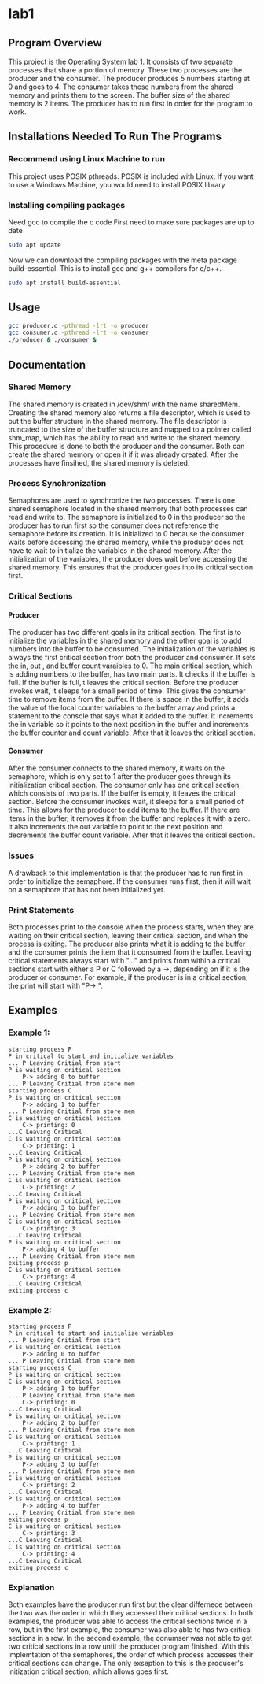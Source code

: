 # lab1
## Program Overview
This project is the Operating System lab 1. It consists of two separate processes that share a portion of memory. These two processes are the producer and the consumer. The producer produces 5 numbers starting at 0 and goes to 4. The consumer takes these numbers from the shared memory and prints them to the screen. The buffer size of the shared memory is 2 items. The producer has to run first in order for the program to work.
## Installations Needed To Run The Programs
### Recommend using Linux Machine to run  
This project uses POSIX pthreads. POSIX is included with Linux. If you want to use a Windows Machine, you would need to install POSIX library
### Installing compiling packages
Need gcc to compile the c code
First need to make sure packages are up to date
```bash
sudo apt update
```
Now we can download the compiling packages with the meta package build-essential. This is to install gcc and g++ compilers for c/c++.
```bash
sudo apt install build-essential
```

## Usage
```bash
gcc producer.c -pthread -lrt -o producer
gcc consumer.c -pthread -lrt -o consumer
./producer & ./consumer &
```
## Documentation
### Shared Memory
The shared memory is created in /dev/shm/ with the name sharedMem. Creating the shared memory also returns a file descriptor, which is used to put the buffer structure in the shared memory. The file descriptor is truncated to the size of the buffer structure and mapped to a pointer called shm_map, which has the ability to read and write to the shared memory. This procedure is done to both the producer and the consumer. Both can create the shared memory or open it if it was already created. After the processes have finsihed, the shared memory is deleted.
### Process Synchronization 
Semaphores are used to synchronize the two processes. There is one shared semaphore located in the shared memory that both processes can read and write to. The semaphore is initialized to 0 in the producer so the producer has to run first so the consumer does not reference the semaphore before its creation. It is initialized to 0 because the consumer waits before accessing the shared memory, while the producer does not have to wait to initialize the variables in the shared memory. After the initialization of the variables, the producer does wait before accessing the shared memory. This ensures that the producer goes into its critical section first. 
### Critical Sections
#### Producer
The producer has two different goals in its critical section. The first is to initialize the variables in the shared memory and the other goal is to add numbers into the buffer to be consumed. The initialization of the variables is always the first critical section from both the producer and consumer. It sets the in, out , and buffer count varaibles to 0. The main critical section, which is adding numbers to the buffer, has two main parts. It checks if the buffer is full. If the buffer is full,it leaves the critical section. Before the producer invokes wait, it sleeps for a small period of time. This gives the consumer time to remove items from the buffer. If there is space in the buffer, it adds the value of the local counter variables to the buffer array and prints a statement to the console that says what it added to the buffer. It increments the in variable so it points to the next position in the buffer and increments the buffer counter and count variable. After that it leaves the critical section.
#### Consumer	
After the consumer connects to the shared memory, it waits on the semaphore, which is only set to 1 after the producer goes through its initialization critical section. The consumer only has one critical section, which consists of two parts. If the buffer is empty, it leaves the critical section. Before the consumer invokes wait, it sleeps for a small period of time. This allows for the producer to add items to the buffer. If there are items in the buffer, it removes it from the buffer and replaces it with a zero. It also increments the out variable to point to the next position and decrements the buffer count variable. After that it leaves the critical section.
### Issues
A drawback to this implementation is that the producer has to run first in order to initialize the semaphore. If the consumer runs first, then it will wait on a semaphore that has not been initialized yet. 
### Print Statements
Both processes print to the console when the process starts, when they are waiting on their critical section, leaving their critical section, and when the process is exiting. The producer also prints what it is adding to the buffer and the consumer prints the item that it consumed from the buffer. Leaving critical statements always start with "..." and prints from within a critical sections start with either a P or C followed by a ->, depending on if it is the producer or consumer. For example, if the producer is in a critical section, the print will start with "P-> ".
## Examples
### Example 1:
```code
starting process P
P in critical to start and initialize variables
... P Leaving Critial from start
P is waiting on critical section
	P-> adding 0 to buffer
... P Leaving Critial from store mem
starting process C
P is waiting on critical section
	P-> adding 1 to buffer
... P Leaving Critial from store mem
C is waiting on critical section
	C-> printing: 0
...C Leaving Critical
C is waiting on critical section
	C-> printing: 1
...C Leaving Critical
P is waiting on critical section
	P-> adding 2 to buffer
... P Leaving Critial from store mem
C is waiting on critical section
	C-> printing: 2
...C Leaving Critical
P is waiting on critical section
	P-> adding 3 to buffer
... P Leaving Critial from store mem
C is waiting on critical section
	C-> printing: 3
...C Leaving Critical
P is waiting on critical section
	P-> adding 4 to buffer
... P Leaving Critial from store mem
exiting process p
C is waiting on critical section
	C-> printing: 4
...C Leaving Critical
exiting process c
```
### Example 2:
```code
starting process P
P in critical to start and initialize variables
... P Leaving Critial from start
P is waiting on critical section
	P-> adding 0 to buffer
... P Leaving Critial from store mem
starting process C
P is waiting on critical section
C is waiting on critical section
	P-> adding 1 to buffer
... P Leaving Critial from store mem
	C-> printing: 0
...C Leaving Critical
P is waiting on critical section
	P-> adding 2 to buffer
... P Leaving Critial from store mem
C is waiting on critical section
	C-> printing: 1
...C Leaving Critical
P is waiting on critical section
	P-> adding 3 to buffer
... P Leaving Critial from store mem
C is waiting on critical section
	C-> printing: 2
...C Leaving Critical
P is waiting on critical section
	P-> adding 4 to buffer
... P Leaving Critial from store mem
exiting process p
C is waiting on critical section
	C-> printing: 3
...C Leaving Critical
C is waiting on critical section
	C-> printing: 4
...C Leaving Critical
exiting process c
```
### Explanation
Both examples have the producer run first but the clear differnece between the two was the order in which they accessed their critical sections. In both examples, the producer was able to access the critical sections twice in a row, but in the first example, the consumer was also able to has two critical sections in a row. In the second example, the conumser was not able to get two critical sections in a row until the producer program finished. With this implemtation of the semaphores, the order of which process accesses their critical sections can change. The only exseption to this is the producer's initization critical section, which allows goes first.
